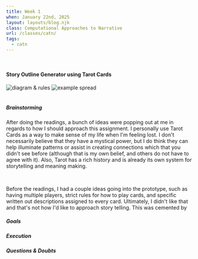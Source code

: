 ```yaml
---
title: Week 1
when: January 22nd, 2025
layout: layouts/blog.njk
class: Computational Approaches to Narrative
url: /classes/catn/
tags:
  - catn
---
```



<br>

#### Story Outline Generator using Tarot Cards

<div class="img-div">
<img class="blog-img" alt="diagram & rules" src="https://cdn.glitch.me/d7ac8ce9-d6b5-4915-b92c-e6f0bf0d0c29/IMG_5766.JPG?v=1738018147468">
<img class="blog-img" alt="example spread" src="https://cdn.glitch.me/d7ac8ce9-d6b5-4915-b92c-e6f0bf0d0c29/IMG_5764.JPG?v=1738018141465">

  </div>
 <br>

##### Brainstorming

After doing the readings, a bunch of ideas were popping out at me in regards to how I should approach this assignment. 
I personally use Tarot Cards as a way to make sense of my life when I'm feeling lost. I don't necessarily believe that they have a mystical power, but 
I do think they can help illuminate patterns or assist in creating connections which that you didn't see before (although that is my own belief, and others do not have to agree with it).
Also, Tarot has a <a target="_blank" src="https://3quarksdaily.com/3quarksdaily/2022/02/the-tarot-narrative-therapy-self-making.html">rich history</a> and is already its own system for storytelling and 
meaning making. 

<br>

Before the readings, I had a couple ideas going into the prototype, such as having multiple players, strict rules for how to play cards, and specific written out descriptions assigned to every card. 
Ultimately, I didn't like that and that's not how I'd like to approach story telling. This was cemented by 

##### Goals

##### Execution

##### Questions & Doubts
